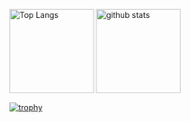 
<!--
**aaxouei/aaxouei** is a ✨ _special_ ✨ repository because its `README.md` (this file) appears on your GitHub profile.

Here are some ideas to get you started:

- 🔭 I’m currently working on ...
- 🌱 I’m currently learning ...
- 👯 I’m looking to collaborate on ...
- 🤔 I’m looking for help with ...
- 💬 Ask me about ...
- 📫 How to reach me: ...
- 😄 Pronouns: ...
- ⚡ Fun fact: ...
-->

<p align="left"> 
  <img alt="Top Langs" height="150px" src="https://github-readme-stats.vercel.app/api/top-langs/?username=aaxouei&layout=compact&show_icons=true&theme=gotham" />
  <img alt="github stats" height="150px" src="https://github-readme-stats.vercel.app/api?username=aaxouei&theme=gotham&show_icons=ture" />
</p>
<!-- [![Top Langs](https://github-readme-stats.vercel.app/api/top-langs/?username=aaxouei&layout=compact&show_icons=true&theme=gotham)]
[![Anurag's GitHub stats](https://github-readme-stats.vercel.app/api?username=aaxouei&theme=gotham)](https://github.com/anuraghazra/github-readme-stats) -->


[![trophy](https://github-profile-trophy.vercel.app/?username=aaxouei&theme=onedark&column=7)](https://github.com/ryo-ma/github-profile-trophy)



